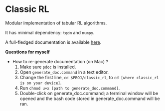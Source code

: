 # Classic RL

Modular implementation of tabular RL algorithms.

It has minimal dependency: `tqdm` and `numpy`.

A full-fledged documentation is available [here](https://zhihanyang2022.github.io/classic_rl/index.html).



**Questions for myself**

- How to re-generate documentation (on Mac) ?
    1. Make sure `pdoc` is installed.
    2. Open `generate_doc.command` in a text editor.
    3. Change the first line, `cd $PROJ/classic_rl`, to `cd [where classic_rl is on your device]`.
    4. Run `chmod u+x [path to generate_doc.command]`.
    5. Double-click on generate_doc.command; a terminal window will be opened and the bash code stored in generate_doc.command will be ran.

